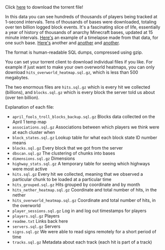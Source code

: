 Click [here](https://github.com/nerdsinspace/nocom-explanation/raw/main/nocom.torrent) to download the torrent file!

In this data you can see hundreds of thousands of players being tracked at 1-second intervals. Tens of thousands of bases were downloaded, totaling over ten billion logged block events. It's a fascinating slice of life, essentially a year of history of thousands of anarchy Minecraft bases, updated at 15 minute intervals. [Here's](https://www.youtube.com/watch?v=QxOg4djjJks) an example of a timelapse made from that data, for one such base. [Here's](https://www.youtube.com/watch?v=5FiUjdgwG-Q&list=PLOxa3ecQg7Kixbh1ZXrxJpmoIUUJxy_fv&index=2) another and [another](https://www.youtube.com/watch?v=Zuu3gUOyxV0&list=PLOxa3ecQg7Kixbh1ZXrxJpmoIUUJxy_fv&index=3) and [another](https://www.youtube.com/watch?v=QZgnUbMuFL0).

The format is human-readable SQL dumps, compressed using gzip.

You can set your torrent client to download individual files if you like. For example if just want to make your own overworld heatmaps, you can only download `hits_overworld_heatmap.sql.gz`, which is less than 500 megabytes.

The two enormous files are `hits.sql.gz` which is every hit we collected (billions), and `blocks.sql.gz` which is every block the server told us about (over ten billion).

Explanation of each file:
* `april_fools_troll_blocks_backup.sql.gz` Blocks data collected on the April 1 temp map
* `associations.sql.gz` Associations between which players we think were at each cluster when
* `block_states.sql.gz` Lookup table for what each block state ID number means
* `blocks.sql.gz` Every block that we got from the server
* `dbscan.sql.gz` The clustering of chunks into bases
* `dimensions.sql.gz` Dimensions
* `highway_stats.sql.gz` A temporary table for seeing which highways were most active
* `hits.sql.gz` Every hit we collected, meaning that we observed a particular chunk to be loaded at a particular time
* `hits_grouped.sql.gz` Hits grouped by coordinate and by month
* `hits_nether_heatmap.sql.gz` Coordinate and total number of hits, in the nether
* `hits_overworld_heatmap.sql.gz` Coordinate and total number of hits, in the overworld
* `player_sessions.sql.gz` Log in and log out timestamps for players
* `players.sql.gz` Players
* `readme.txt` Links back here
* `servers.sql.gz` Servers
* `signs.sql.gz` We were able to read signs remotely for a short period of time
* `tracks.sql.gz` Metadata about each track (each hit is part of a track)